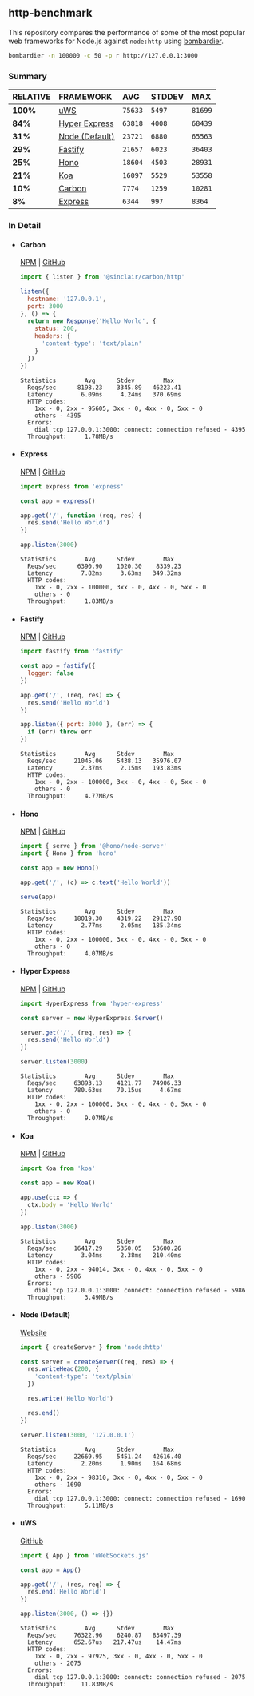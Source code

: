 ## http-benchmark

This repository compares the performance of some of the most popular web frameworks for Node.js against `node:http` using [bombardier](https://github.com/codesenberg/bombardier).

```bash
bombardier -n 100000 -c 50 -p r http://127.0.0.1:3000
```

### Summary

| RELATIVE | FRAMEWORK | AVG | STDDEV | MAX |
| :--- | :--- | :--- | :--- | :--- |
| **100%** | [uWS](#uws) | `75633` | `5497` | `81699` |
| **84%** | [Hyper Express](#hyper-express) | `63818` | `4008` | `68439` |
| **31%** | [Node (Default)](#node-default) | `23721` | `6880` | `65563` |
| **29%** | [Fastify](#fastify) | `21657` | `6023` | `36403` |
| **25%** | [Hono](#hono) | `18604` | `4503` | `28931` |
| **21%** | [Koa](#koa) | `16097` | `5529` | `53558` |
| **10%** | [Carbon](#carbon) | `7774` | `1259` | `10281` |
| **8%** | [Express](#express) | `6344` | `997` | `8364` |


### In Detail

- #### Carbon
  [NPM](https://npmjs.com/@sinclair/carbon) | [GitHub](https://github.com/sinclairzx81/carbon)
  ```js
  import { listen } from '@sinclair/carbon/http'

  listen({
    hostname: '127.0.0.1',
    port: 3000
  }, () => {
    return new Response('Hello World', {
      status: 200,
      headers: {
        'content-type': 'text/plain'
      }
    })
  })
  ```

  ```
  Statistics        Avg      Stdev        Max
    Reqs/sec      8198.23    3345.89   46223.41
    Latency        6.09ms     4.24ms   370.69ms
    HTTP codes:
      1xx - 0, 2xx - 95605, 3xx - 0, 4xx - 0, 5xx - 0
      others - 4395
    Errors:
      dial tcp 127.0.0.1:3000: connect: connection refused - 4395
    Throughput:     1.78MB/s
  ```

- #### Express
  [NPM](https://npmjs.com/express) | [GitHub](https://github.com/expressjs/express)
  ```js
  import express from 'express'

  const app = express()

  app.get('/', function (req, res) {
    res.send('Hello World')
  })

  app.listen(3000)
  ```

  ```
  Statistics        Avg      Stdev        Max
    Reqs/sec      6390.90    1020.30    8339.23
    Latency        7.82ms     3.63ms   349.32ms
    HTTP codes:
      1xx - 0, 2xx - 100000, 3xx - 0, 4xx - 0, 5xx - 0
      others - 0
    Throughput:     1.83MB/s
  ```

- #### Fastify
  [NPM](https://npmjs.com/fastify) | [GitHub](https://github.com/fastify/fastify)
  ```js
  import fastify from 'fastify'

  const app = fastify({
    logger: false
  })

  app.get('/', (req, res) => {
    res.send('Hello World')
  })

  app.listen({ port: 3000 }, (err) => {
    if (err) throw err
  })
  ```

  ```
  Statistics        Avg      Stdev        Max
    Reqs/sec     21045.06    5438.13   35976.07
    Latency        2.37ms     2.15ms   193.83ms
    HTTP codes:
      1xx - 0, 2xx - 100000, 3xx - 0, 4xx - 0, 5xx - 0
      others - 0
    Throughput:     4.77MB/s
  ```

- #### Hono
  [NPM](https://npmjs.com/hono) | [GitHub](https://github.com/honojs/hono)
  ```js
  import { serve } from '@hono/node-server'
  import { Hono } from 'hono'

  const app = new Hono()

  app.get('/', (c) => c.text('Hello World'))

  serve(app)
  ```

  ```
  Statistics        Avg      Stdev        Max
    Reqs/sec     18019.30    4319.22   29127.90
    Latency        2.77ms     2.05ms   185.34ms
    HTTP codes:
      1xx - 0, 2xx - 100000, 3xx - 0, 4xx - 0, 5xx - 0
      others - 0
    Throughput:     4.07MB/s
  ```

- #### Hyper Express
  [NPM](https://npmjs.com/hyper-express) | [GitHub](https://github.com/kartikk221/hyper-express)
  ```js
  import HyperExpress from 'hyper-express'

  const server = new HyperExpress.Server()

  server.get('/', (req, res) => {
    res.send('Hello World')
  })

  server.listen(3000)
  ```

  ```
  Statistics        Avg      Stdev        Max
    Reqs/sec     63893.13    4121.77   74906.33
    Latency      780.63us    70.15us     4.67ms
    HTTP codes:
      1xx - 0, 2xx - 100000, 3xx - 0, 4xx - 0, 5xx - 0
      others - 0
    Throughput:     9.07MB/s
  ```

- #### Koa
  [NPM](https://npmjs.com/koa) | [GitHub](https://github.com/koajs/koa)
  ```js
  import Koa from 'koa'

  const app = new Koa()

  app.use(ctx => {
    ctx.body = 'Hello World'
  })

  app.listen(3000)
  ```

  ```
  Statistics        Avg      Stdev        Max
    Reqs/sec     16417.29    5350.05   53600.26
    Latency        3.04ms     2.38ms   210.40ms
    HTTP codes:
      1xx - 0, 2xx - 94014, 3xx - 0, 4xx - 0, 5xx - 0
      others - 5986
    Errors:
      dial tcp 127.0.0.1:3000: connect: connection refused - 5986
    Throughput:     3.49MB/s
  ```

- #### Node (Default)
  [Website](https://nodejs.org/api/http.html)
  ```js
  import { createServer } from 'node:http'

  const server = createServer((req, res) => {
    res.writeHead(200, {
      'content-type': 'text/plain'
    })

    res.write('Hello World')

    res.end()
  })

  server.listen(3000, '127.0.0.1')
  ```

  ```
  Statistics        Avg      Stdev        Max
    Reqs/sec     22669.95    5451.24   42616.40
    Latency        2.20ms     1.90ms   164.68ms
    HTTP codes:
      1xx - 0, 2xx - 98310, 3xx - 0, 4xx - 0, 5xx - 0
      others - 1690
    Errors:
      dial tcp 127.0.0.1:3000: connect: connection refused - 1690
    Throughput:     5.11MB/s
  ```

- #### uWS
  [GitHub](https://github.com/uNetworking/uWebSockets.js)
  ```js
  import { App } from 'uWebSockets.js'

  const app = App()

  app.get('/', (res, req) => {
    res.end('Hello World')
  })

  app.listen(3000, () => {})
  ```

  ```
  Statistics        Avg      Stdev        Max
    Reqs/sec     76322.96    6240.87   83497.39
    Latency      652.67us   217.47us    14.47ms
    HTTP codes:
      1xx - 0, 2xx - 97925, 3xx - 0, 4xx - 0, 5xx - 0
      others - 2075
    Errors:
      dial tcp 127.0.0.1:3000: connect: connection refused - 2075
    Throughput:    11.83MB/s
  ```


